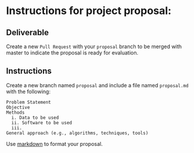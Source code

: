 # Instructions for project proposal:

## Deliverable
Create a new `Pull Request` with your `proposal` branch to be merged with master to indicate the proposal is ready for evaluation.

## Instructions
Create a new branch named `proposal` and include a file named `proposal.md` with the following:

```
Problem Statement
Objective
Methods 
  i. Data to be used 
  ii. Software to be used 
  iii. 
General approach (e.g., algorithms, techniques, tools)
```
Use [markdown](https://guides.github.com/pdfs/markdown-cheatsheet-online.pdf) to format your proposal.
